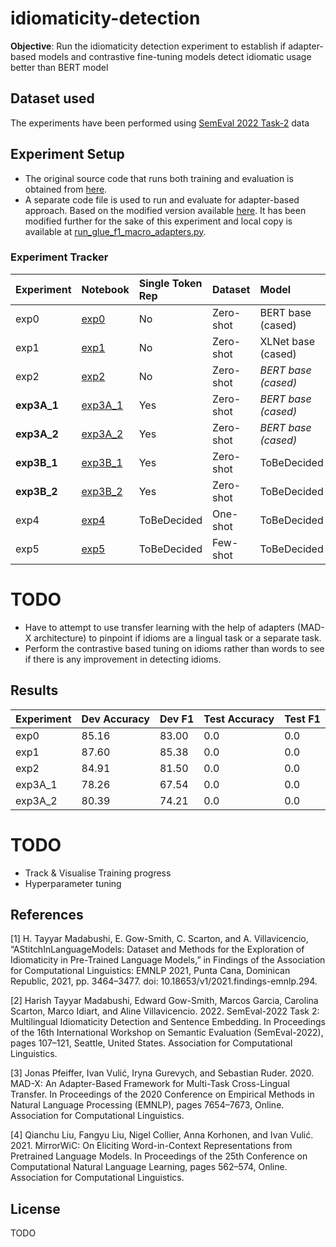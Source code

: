 # idiomaticity-detection

**Objective**: Run the idiomaticity detection experiment to establish if adapter-based models and contrastive fine-tuning models detect idiomatic usage better than BERT model

## Dataset used
The experiments have been performed using [SemEval 2022 Task-2](https://github.com/H-TayyarMadabushi/SemEval_2022_Task2-idiomaticity) data

## Experiment Setup
- The original source code that runs both training and evaluation is obtained from [here](https://github.com/H-TayyarMadabushi/AStitchInLanguageModels/blob/main/Dataset/Task2/Utils/run_glue_f1_macro.py).
- A separate code file is used to run and evaluate for adapter-based approach. Based on the modified version available [here](https://github.com/adapter-hub/adapter-transformers/blob/master/examples/pytorch/text-classification/run_glue.py). It has been modified further for the sake of this experiment and local copy is available at [run_glue_f1_macro_adapters.py](./scripts/run_glue_f1_macro_adapters.py).

### Experiment Tracker

| Experiment | Notebook | Single Token Rep | Dataset  | Model | Context | Status |
|:-----------|:---------|:-----------------|:---------|:------|:--------|:-------|
| exp0 | [exp0](./experiments/exp0) | No | Zero-shot | BERT base (cased) | No Context | Done (3GPUs) |
| exp1 | [exp1](./notebooks/exp1) | No | Zero-shot | XLNet base (cased) | No Context | Done (4GPUs) | 
| exp2 | [exp2](./notebooks/exp2) | No | Zero-shot | *BERT base (cased)* | All Context | Done (4GPUs) |
| **exp3A_1**| [exp3A_1](./notebooks/exp3A_1) | Yes | Zero-shot | *BERT base (cased)* | No Context | Done (4GPUs) |
| **exp3A_2**| [exp3A_2](./notebooks/exp3A_2) | Yes | Zero-shot | *BERT base (cased)* | No Context | Done (4GPUs) |
| **exp3B_1**| [exp3B_1](./notebooks/exp3B_1) | Yes | Zero-shot | ToBeDecided | ToBeDecided | TODO |
| **exp3B_2**| [exp3B_2](./notebooks/exp3B_2) | Yes | Zero-shot | ToBeDecided | ToBeDecided | TODO |
| exp4 | [exp4](./notebooks/exp4) | ToBeDecided | One-shot | ToBeDecided | ToBeDecided | TODO |
| exp5 | [exp5](./notebooks/exp5) | ToBeDecided | Few-shot | ToBeDecided | ToBeDecided | TODO |

# TODO
- Have to attempt to use transfer learning with the help of adapters (MAD-X architecture) to pinpoint if idioms are a lingual task or a separate task.
- Perform the contrastive based tuning on idioms rather than words to see if there is any improvement in detecting idioms.

## Results

| Experiment | Dev Accuracy | Dev F1 | Test Accuracy | Test F1 |
|:-----------|:-------------|:-------|:--------------|:--------|
| exp0 | 85.16 | 83.00 | 0.0 | 0.0 |
| exp1 | 87.60 | 85.38 | 0.0 | 0.0 |
| exp2 | 84.91 | 81.50 | 0.0 | 0.0 |
| exp3A_1| 78.26 | 67.54 | 0.0 | 0.0 |
| exp3A_2| 80.39 | 74.21 | 0.0 | 0.0 |

# TODO
- Track & Visualise Training progress
- Hyperparameter tuning

## References
[1] H. Tayyar Madabushi, E. Gow-Smith, C. Scarton, and A. Villavicencio, “AStitchInLanguageModels: Dataset and Methods for the Exploration of Idiomaticity in Pre-Trained Language Models,” in Findings of the Association for Computational Linguistics: EMNLP 2021, Punta Cana, Dominican Republic, 2021, pp. 3464–3477. doi: 10.18653/v1/2021.findings-emnlp.294.

[2] Harish Tayyar Madabushi, Edward Gow-Smith, Marcos Garcia, Carolina Scarton, Marco Idiart, and Aline Villavicencio. 2022. SemEval-2022 Task 2: Multilingual Idiomaticity Detection and Sentence Embedding. In Proceedings of the 16th International Workshop on Semantic Evaluation (SemEval-2022), pages 107–121, Seattle, United States. Association for Computational Linguistics.

[3] Jonas Pfeiffer, Ivan Vulić, Iryna Gurevych, and Sebastian Ruder. 2020. MAD-X: An Adapter-Based Framework for Multi-Task Cross-Lingual Transfer. In Proceedings of the 2020 Conference on Empirical Methods in Natural Language Processing (EMNLP), pages 7654–7673, Online. Association for Computational Linguistics.

[4] Qianchu Liu, Fangyu Liu, Nigel Collier, Anna Korhonen, and Ivan Vulić. 2021. MirrorWiC: On Eliciting Word-in-Context Representations from Pretrained Language Models. In Proceedings of the 25th Conference on Computational Natural Language Learning, pages 562–574, Online. Association for Computational Linguistics.

## License
TODO
